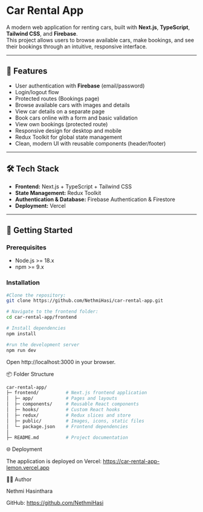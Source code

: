 # Car Rental App

A modern web application for renting cars, built with **Next.js**, **TypeScript**, **Tailwind CSS**, and **Firebase**.  
This project allows users to browse available cars, make bookings, and see their bookings through an intuitive, responsive interface.

---

## 🌟 Features

- User authentication with **Firebase** (email/password)
- Login/logout flow
- Protected routes (Bookings page)
- Browse available cars with images and details
- View car details on a separate page
- Book cars online with a form and basic validation
- View own bookings (protected route)
- Responsive design for desktop and mobile
- Redux Toolkit for global state management
- Clean, modern UI with reusable components (header/footer)

---

## 🛠️ Tech Stack

- **Frontend:** Next.js + TypeScript + Tailwind CSS  
- **State Management:** Redux Toolkit  
- **Authentication & Database:** Firebase Authentication & Firestore  
- **Deployment:** Vercel  

---

## 🚀 Getting Started

### Prerequisites

- Node.js >= 18.x  
- npm >= 9.x  

### Installation


```bash
#Clone the repository:
git clone https://github.com/NethmiHasi/car-rental-app.git

# Navigate to the frontend folder:
cd car-rental-app/frontend

# Install dependencies
npm install

#run the development server
npm run dev

```
Open http://localhost:3000
 in your browser.


 📦 Folder Structure

```bash
car-rental-app/
├─ frontend/          # Next.js frontend application
│  ├─ app/            # Pages and layouts
│  ├─ components/     # Reusable React components
│  ├─ hooks/          # Custom React hooks
│  ├─ redux/          # Redux slices and store
│  ├─ public/         # Images, icons, static files
│  └─ package.json    # Frontend dependencies
│        
├─ README.md          # Project documentation

```

🌐 Deployment

The application is deployed on Vercel:
https://car-rental-app-lemon.vercel.app



👩‍💻 Author

Nethmi Hasinthara

GitHub: https://github.com/NethmiHasi
